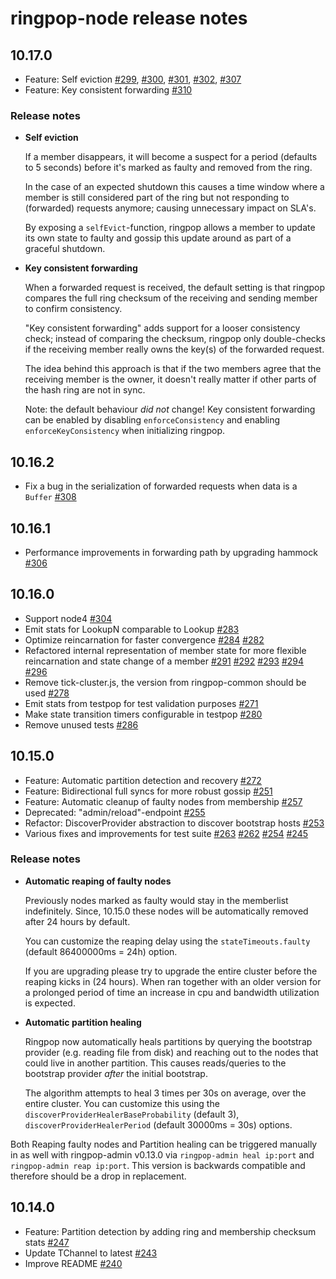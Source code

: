ringpop-node release notes
==========================
10.17.0
-------
* Feature: Self eviction [#299](https://github.com/uber/ringpop-node/pull/299), [#300](https://github.com/uber/ringpop-node/pull/300), [#301](https://github.com/uber/ringpop-node/pull/301), [#302](https://github.com/uber/ringpop-node/pull/302), [#307](https://github.com/uber/ringpop-node/pull/307)
* Feature: Key consistent forwarding [#310](https://github.com/uber/ringpop-node/pull/310)

### Release notes

* **Self eviction**

    If a member disappears, it will become a suspect for a period (defaults to 5 seconds) before it's marked as faulty and removed from the ring.
    
    In the case of an expected shutdown this causes a time window where a member is still considered part of the ring but not responding to (forwarded) requests anymore; causing unnecessary impact on SLA's.  
    
    By exposing a `selfEvict`-function, ringpop allows a member to update its own state to faulty and gossip this update around as part of a graceful shutdown.  
    
* **Key consistent forwarding**
   
    When a forwarded request is received, the default setting is that ringpop compares the full ring checksum of the receiving and sending member to confirm consistency. 
   
    "Key consistent forwarding" adds support for a looser consistency check; instead of comparing the checksum, ringpop only double-checks if the receiving member really owns the key(s) of the forwarded request. 
   
    The idea behind this approach is that if the two members agree that the receiving member is the owner, it doesn't really matter if other parts of the hash ring are not in sync. 
   
    Note: the default behaviour _did not_ change! Key consistent forwarding can be enabled by disabling `enforceConsistency` and enabling `enforceKeyConsistency` when initializing ringpop.
   
10.16.2
-------
* Fix a bug in the serialization of forwarded requests when data is a `Buffer` [#308](https://github.com/uber/ringpop-node/pull/308)

10.16.1
-------
* Performance improvements in forwarding path by upgrading hammock [#306](https://github.com/uber/ringpop-node/pull/306)

10.16.0
-------
* Support node4 [#304](https://github.com/uber/ringpop-node/pull/304)
* Emit stats for LookupN comparable to Lookup [#283](https://github.com/uber/ringpop-node/pull/283)
* Optimize reincarnation for faster convergence [#284](https://github.com/uber/ringpop-node/pull/284) [#282](https://github.com/uber/ringpop-node/pull/282)
* Refactored internal representation of member state for more flexible reincarnation and state change of a member [#291](https://github.com/uber/ringpop-node/pull/291) [#292](https://github.com/uber/ringpop-node/pull/292) [#293](https://github.com/uber/ringpop-node/pull/293) [#294](https://github.com/uber/ringpop-node/pull/294) [#296](https://github.com/uber/ringpop-node/pull/296)
* Remove tick-cluster.js, the version from ringpop-common should be used [#278](https://github.com/uber/ringpop-node/pull/278)
* Emit stats from testpop for test validation purposes [#271](https://github.com/uber/ringpop-node/pull/271)
* Make state transition timers configurable in testpop [#280](https://github.com/uber/ringpop-node/pull/280)
* Remove unused tests [#286](https://github.com/uber/ringpop-node/pull/286)

10.15.0
-------

* Feature: Automatic partition detection and recovery
 [#272](https://github.com/uber/ringpop-node/pull/272)
* Feature: Bidirectional full syncs for more robust gossip [#251](https://github.com/uber/ringpop-node/pull/251)
* Feature: Automatic cleanup of faulty nodes from membership [#257](https://github.com/uber/ringpop-node/pull/257)
* Deprecated: "admin/reload"-endpoint [#255](https://github.com/uber/ringpop-node/pull/255)
* Refactor: DiscoverProvider abstraction to discover bootstrap hosts [#253](https://github.com/uber/ringpop-node/pull/253)
* Various fixes and improvements for test suite [#263](https://github.com/uber/ringpop-node/pull/263) [#262](https://github.com/uber/ringpop-node/pull/262) [#254](https://github.com/uber/ringpop-node/pull/254) [#245](https://github.com/uber/ringpop-node/pull/245)


### Release notes

* **Automatic reaping of faulty nodes**

    Previously nodes marked as faulty would stay in the memberlist indefinitely. Since, 10.15.0 these nodes will be automatically removed after 24 hours by default.

    You can customize the reaping delay using the `stateTimeouts.faulty` (default 86400000ms = 24h) option.

    If you are upgrading please try to upgrade the entire cluster before the reaping kicks in (24 hours). When ran together with an older version for a prolonged period of time an increase in cpu and bandwidth utilization is expected.

* **Automatic partition healing**

    Ringpop now automatically heals partitions by querying the bootstrap provider (e.g. reading file from disk) and reaching out to the nodes that could live in another partition. This causes reads/queries to the bootstrap provider *after* the initial bootstrap.

    The algorithm attempts to heal 3 times per 30s on average, over the entire cluster. You can customize this using the `discoverProviderHealerBaseProbability` (default 3), `discoverProviderHealerPeriod` (default 30000ms = 30s) options.

Both Reaping faulty nodes and Partition healing can be triggered manually in as well with ringpop-admin v0.13.0 via `ringpop-admin heal ip:port` and `ringpop-admin reap ip:port`. This version is backwards compatible and therefore should be a drop in replacement.


10.14.0
-------

* Feature: Partition detection by adding ring and membership checksum stats [#247](https://github.com/uber/ringpop-node/pull/247)
* Update TChannel to latest [#243](https://github.com/uber/ringpop-node/pull/243)
* Improve README [#240](https://github.com/uber/ringpop-node/pull/240)
